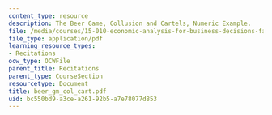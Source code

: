 ```yaml
---
content_type: resource
description: The Beer Game, Collusion and Cartels, Numeric Example.
file: /media/courses/15-010-economic-analysis-for-business-decisions-fall-2004/bc550bd9a3cea26192b5a7e78077d853_beer_gm_col_cart.pdf
file_type: application/pdf
learning_resource_types:
- Recitations
ocw_type: OCWFile
parent_title: Recitations
parent_type: CourseSection
resourcetype: Document
title: beer_gm_col_cart.pdf
uid: bc550bd9-a3ce-a261-92b5-a7e78077d853
---
```

